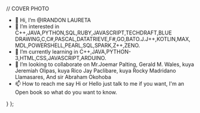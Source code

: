 // COVER PHOTO
- 👋 Hi, I’m @IRANDON LAURETA
- 👀 I’m interested in C++,JAVA,PYTHON,SQL,RUBY,JAVASCRIPT,TECHDRAFT,BLUE DRAWING,C,C#,PASCAL,DATATRIEVE,F#,GO,BATO.J.J++,KOTLIN,MAX,MDL,POWERSHELL,PEARL,SQL,SPARK,Z++,ZENO.
- 🌱 I’m currently learning in C++,JAVA,PYTHON-3,HTML,CSS,JAVASCRIPT,ARDUINO.
- 💞️ I’m looking to collaborate on Mr.Joemar Palting, Gerald M. Wales, kuya Jeremiah Olipas, kuya Rico Jay Paclibare, kuya Rocky Madridano Llamasares, And sir Abraham Okohoba
- 📫 How to reach me say Hi or Hello just talk to me if you want, I'm an Open book so what do you want to know.

<!---
IRANDON/IRANDON is a ✨ TECHDRAFT PASSSER ✨ I KNOW HOW TO ANIME, STICK MAN IN MACROMIDIA-FLASH, And BLENDER ✨ I'm now (1st year) college @ Our Lady of the Pillar College (SMI).
You can click the link to take a look into my Profile https://www.facebook.com/irandon.laureta You can add me if you want.
--->
}
};
